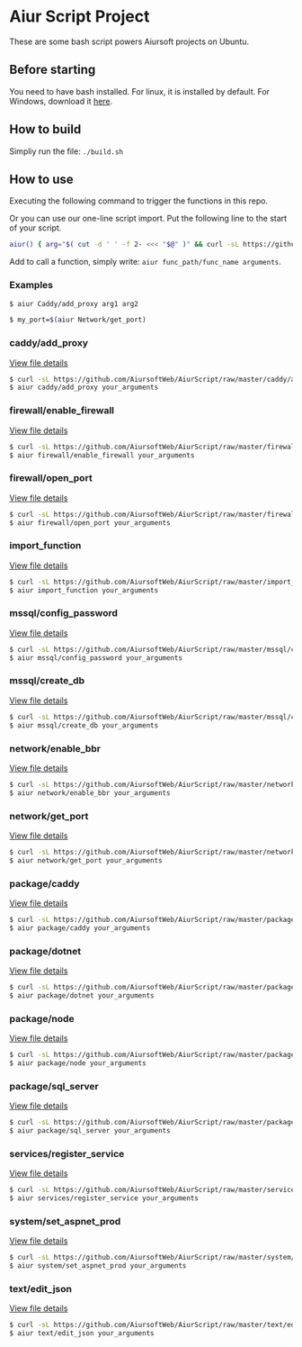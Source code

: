 
# Aiur Script Project

These are some bash script powers Aiursoft projects on Ubuntu.

## Before starting

You need to have bash installed. For linux, it is installed by default. For Windows, download it [here](https://git-scm.com).

## How to build

Simpliy run the file: `./build.sh`

## How to use

Executing the following command to trigger the functions in this repo.

Or you can use our one-line script import. Put the following line to the start of your script.

```bash
aiur() { arg="$( cut -d ' ' -f 2- <<< "$@" )" && curl -sL https://github.com/AiursoftWeb/AiurScript/raw/master/$1.sh | sudo bash -s $arg; }
```

Add to call a function, simply write: `aiur func_path/func_name arguments`.

### Examples

```bash
$ aiur Caddy/add_proxy arg1 arg2
```

```bash
$ my_port=$(aiur Network/get_port)
```
### caddy/add_proxy

[View file details](./caddy/add_proxy.sh)

```bash
$ curl -sL https://github.com/AiursoftWeb/AiurScript/raw/master/caddy/add_proxy.sh | sudo bash -s your_arguments
$ aiur caddy/add_proxy your_arguments
```

### firewall/enable_firewall

[View file details](./firewall/enable_firewall.sh)

```bash
$ curl -sL https://github.com/AiursoftWeb/AiurScript/raw/master/firewall/enable_firewall.sh | sudo bash -s your_arguments
$ aiur firewall/enable_firewall your_arguments
```

### firewall/open_port

[View file details](./firewall/open_port.sh)

```bash
$ curl -sL https://github.com/AiursoftWeb/AiurScript/raw/master/firewall/open_port.sh | sudo bash -s your_arguments
$ aiur firewall/open_port your_arguments
```

### import_function

[View file details](./import_function.sh)

```bash
$ curl -sL https://github.com/AiursoftWeb/AiurScript/raw/master/import_function.sh | sudo bash -s your_arguments
$ aiur import_function your_arguments
```

### mssql/config_password

[View file details](./mssql/config_password.sh)

```bash
$ curl -sL https://github.com/AiursoftWeb/AiurScript/raw/master/mssql/config_password.sh | sudo bash -s your_arguments
$ aiur mssql/config_password your_arguments
```

### mssql/create_db

[View file details](./mssql/create_db.sh)

```bash
$ curl -sL https://github.com/AiursoftWeb/AiurScript/raw/master/mssql/create_db.sh | sudo bash -s your_arguments
$ aiur mssql/create_db your_arguments
```

### network/enable_bbr

[View file details](./network/enable_bbr.sh)

```bash
$ curl -sL https://github.com/AiursoftWeb/AiurScript/raw/master/network/enable_bbr.sh | sudo bash -s your_arguments
$ aiur network/enable_bbr your_arguments
```

### network/get_port

[View file details](./network/get_port.sh)

```bash
$ curl -sL https://github.com/AiursoftWeb/AiurScript/raw/master/network/get_port.sh | sudo bash -s your_arguments
$ aiur network/get_port your_arguments
```

### package/caddy

[View file details](./package/caddy.sh)

```bash
$ curl -sL https://github.com/AiursoftWeb/AiurScript/raw/master/package/caddy.sh | sudo bash -s your_arguments
$ aiur package/caddy your_arguments
```

### package/dotnet

[View file details](./package/dotnet.sh)

```bash
$ curl -sL https://github.com/AiursoftWeb/AiurScript/raw/master/package/dotnet.sh | sudo bash -s your_arguments
$ aiur package/dotnet your_arguments
```

### package/node

[View file details](./package/node.sh)

```bash
$ curl -sL https://github.com/AiursoftWeb/AiurScript/raw/master/package/node.sh | sudo bash -s your_arguments
$ aiur package/node your_arguments
```

### package/sql_server

[View file details](./package/sql_server.sh)

```bash
$ curl -sL https://github.com/AiursoftWeb/AiurScript/raw/master/package/sql_server.sh | sudo bash -s your_arguments
$ aiur package/sql_server your_arguments
```

### services/register_service

[View file details](./services/register_service.sh)

```bash
$ curl -sL https://github.com/AiursoftWeb/AiurScript/raw/master/services/register_service.sh | sudo bash -s your_arguments
$ aiur services/register_service your_arguments
```

### system/set_aspnet_prod

[View file details](./system/set_aspnet_prod.sh)

```bash
$ curl -sL https://github.com/AiursoftWeb/AiurScript/raw/master/system/set_aspnet_prod.sh | sudo bash -s your_arguments
$ aiur system/set_aspnet_prod your_arguments
```

### text/edit_json

[View file details](./text/edit_json.sh)

```bash
$ curl -sL https://github.com/AiursoftWeb/AiurScript/raw/master/text/edit_json.sh | sudo bash -s your_arguments
$ aiur text/edit_json your_arguments
```

